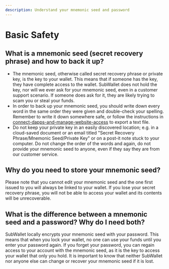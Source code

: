 ```yaml
---
description: Understand your mnemonic seed and password
---
```


# Basic Safety

## **What is a mnemonic seed (secret recovery phrase) and how to back it up?**

* The mnemonic seed, otherwise called secret recovery phrase or private key, is the key to your wallet. This means that if someone has the key, they have complete access to the wallet. SubWallet does not hold the key, nor will we ever ask for your mnemonic seed, even in a customer support scenario. If someone does ask for it, they are likely trying to scam you or steal your funds.&#x20;
* In order to back up your mnemonic seed, you should write down every word in the same order they were given and double-check your spelling. Remember to write it down somewhere safe, or follow the instructions in [connect-dapps-and-manage-website-access](../extension-user-guide/connect-dapps-and-manage-website-access/ "mention") to export a text file.&#x20;
* Do not keep your private key in an easily discovered location; e.g. in a cloud-saved document or an email titled "Secret Recovery Phrase/Mnemonic Seed/Private Key" or on a post-it note stuck to your computer. Do not change the order of the words and again, do not provide your mnemonic seed to anyone, even if they say they are from our customer service.

## **Why do you need to store your mnemonic seed?**

Please note that you cannot edit your mnemonic seed and the one first issued to you will always be linked to your wallet. If you lose your secret recovery phrase, you will not be able to access your wallet and its contents will be unrecoverable.

## **What is the difference between a mnemonic seed and a password? Why do I need both?**

SubWallet locally encrypts your mnemonic seed with your password. This means that when you lock your wallet, no one can use your funds until you enter your password again. If you forget your password, you can regain access to your account with the mnemonic seed, as it is the key to access your wallet that only you hold. It is important to know that neither SubWallet nor anyone else can change or recover your mnemonic seed if it is lost.
